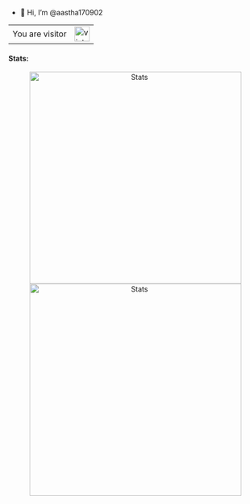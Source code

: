- 👋 Hi, I’m @aastha170902


<table>
  <tr>
    <td>You are visitor</td>
    <td><img src="https://profile-counter.glitch.me/aastha170902/count.svg" alt="vistor count" height="30" /></td>
  </tr>
</table>


 #### Stats:
 <p align="center"> 
 
 <!--- <img src="https://activity-graph.herokuapp.com/graph?username=aastha170902&bg_color=0d1017&color=00ff00&point=11b819&area=true&line=00ff00&hide_border=true" alt="Contribution graph" />  --->
 
  <img align="center" width="420" src="https://github-readme-stats.vercel.app/api?username=aastha170902&show_icons=true&theme=dark" alt="Stats" />
  <img align="center" width="420" src="https://github-readme-streak-stats.herokuapp.com/?user=aastha170902&theme=dark" alt="Stats" />
</p>

<!---
aastha170902/aastha170902 is a ✨ special ✨ repository because its `README.md` (this file) appears on your GitHub profile.
You can click the Preview link to take a look at your changes.
--->
